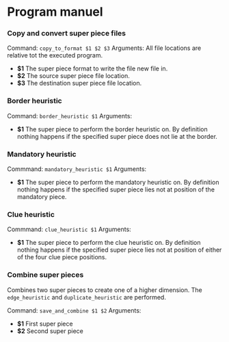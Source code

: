 # Program manuel

### Copy and convert super piece files

Command: ``copy_to_format $1 $2 $3``
Arguments:
All file locations are relative tot the executed program.
- **$1** The super piece format to write the file new file in.
- **$2** The source super piece file location.
- **$3** The destination super piece file location.

### Border heuristic

Command: ``border_heuristic $1``
Arguments:
- **$1** The super piece to perform the border heuristic on. By definition nothing happens if the specified super piece does not lie at the border.

### Mandatory heuristic

Commmand: ``mandatory_heuristic $1``
Arguments:
- **$1** The super piece to perform the mandatory heuristic on. By definition nothing happens if the specified super piece lies not at position of the mandatory piece.

### Clue heuristic

Commmand: ``clue_heuristic $1``
Arguments:
- **$1** The super piece to perform the clue heuristic on. By definition nothing happens if the specified super piece lies not at position of either of the four clue piece positions.

### Combine super pieces
Combines two super pieces to create one of a higher dimension. The `edge_heuristic` and `duplicate_heuristic` are performed.

Command: ``save_and_combine $1 $2``
Arguments:
- **$1** First super piece
- **$2** Second super piece

